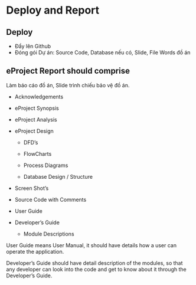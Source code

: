 # Deploy and Report

## Deploy

- Đẩy lên Github
- Đóng gói Dự án: Source Code, Database nếu có, Slide, File Words đồ án

## eProject Report should comprise

Làm báo cáo đồ án, Slide trình chiếu bảo vệ đồ án.

- Acknowledgements

- eProject Synopsis

- eProject Analysis

- eProject Design

  - DFD’s

  - FlowCharts

  - Process Diagrams

  - Database Design / Structure

- Screen Shot’s

- Source Code with Comments

- User Guide

- Developer’s Guide

  - Module Descriptions

 

User Guide means User Manual, it should have details how a user can operate the application.

Developer’s Guide should have detail description of the modules, so that any developer can look into the code and get to know about it through the Developer’s Guide.